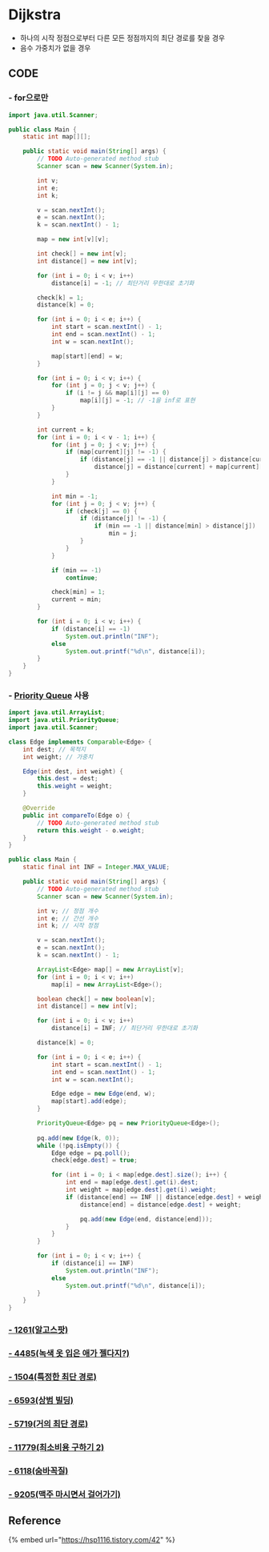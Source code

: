 # Dijkstra

* 하나의 시작 정점으로부터 다른 모든 정점까지의 최단 경로를 찾을 경우
* 음수 가중치가 없을 경우

## CODE

### - for으로만

```java
import java.util.Scanner;

public class Main {
	static int map[][];

	public static void main(String[] args) {
		// TODO Auto-generated method stub
		Scanner scan = new Scanner(System.in);

		int v;
		int e;
		int k;

		v = scan.nextInt();
		e = scan.nextInt();
		k = scan.nextInt() - 1;

		map = new int[v][v];

		int check[] = new int[v];
		int distance[] = new int[v];

		for (int i = 0; i < v; i++)
			distance[i] = -1; // 최단거리 무한대로 초기화

		check[k] = 1;
		distance[k] = 0;

		for (int i = 0; i < e; i++) {
			int start = scan.nextInt() - 1;
			int end = scan.nextInt() - 1;
			int w = scan.nextInt();

			map[start][end] = w;
		}

		for (int i = 0; i < v; i++) {
			for (int j = 0; j < v; j++) {
				if (i != j && map[i][j] == 0)
					map[i][j] = -1; // -1을 inf로 표현
			}
		}

		int current = k;
		for (int i = 0; i < v - 1; i++) {
			for (int j = 0; j < v; j++) {
				if (map[current][j] != -1) {
					if (distance[j] == -1 || distance[j] > distance[current] + map[current][j])
						distance[j] = distance[current] + map[current][j];
				}
			}

			int min = -1;
			for (int j = 0; j < v; j++) {
				if (check[j] == 0) {
					if (distance[j] != -1) {
						if (min == -1 || distance[min] > distance[j])
							min = j;
					}
				}
			}

			if (min == -1)
				continue;

			check[min] = 1;
			current = min;
		}

		for (int i = 0; i < v; i++) {
			if (distance[i] == -1)
				System.out.println("INF");
			else
				System.out.printf("%d\n", distance[i]);
		}
	}
}
```

### - [Priority Queue](https://app.gitbook.com/@hiimin/s/jeongmin_book/~/drafts/-LyTKIgADT9yLcZ0qF1i/queue/priority-queue) 사용

```java
import java.util.ArrayList;
import java.util.PriorityQueue;
import java.util.Scanner;

class Edge implements Comparable<Edge> {
	int dest; // 목적지
	int weight; // 가중치

	Edge(int dest, int weight) {
		this.dest = dest;
		this.weight = weight;
	}

	@Override
	public int compareTo(Edge o) {
		// TODO Auto-generated method stub
		return this.weight - o.weight;
	}
}

public class Main {
	static final int INF = Integer.MAX_VALUE;

	public static void main(String[] args) {
		// TODO Auto-generated method stub
		Scanner scan = new Scanner(System.in);

		int v; // 정점 개수
		int e; // 간선 개수
		int k; // 시작 정점

		v = scan.nextInt();
		e = scan.nextInt();
		k = scan.nextInt() - 1;

		ArrayList<Edge> map[] = new ArrayList[v];
		for (int i = 0; i < v; i++)
			map[i] = new ArrayList<Edge>();

		boolean check[] = new boolean[v];
		int distance[] = new int[v];

		for (int i = 0; i < v; i++)
			distance[i] = INF; // 최단거리 무한대로 초기화

		distance[k] = 0;

		for (int i = 0; i < e; i++) {
			int start = scan.nextInt() - 1;
			int end = scan.nextInt() - 1;
			int w = scan.nextInt();

			Edge edge = new Edge(end, w);
			map[start].add(edge);
		}

		PriorityQueue<Edge> pq = new PriorityQueue<Edge>();
		
		pq.add(new Edge(k, 0));
		while (!pq.isEmpty()) {
			Edge edge = pq.poll();
			check[edge.dest] = true;

			for (int i = 0; i < map[edge.dest].size(); i++) {
				int end = map[edge.dest].get(i).dest;
				int weight = map[edge.dest].get(i).weight;
				if (distance[end] == INF || distance[edge.dest] + weight < distance[end]) {
					distance[end] = distance[edge.dest] + weight;

					pq.add(new Edge(end, distance[end]));
				}
			}
		}

		for (int i = 0; i < v; i++) {
			if (distance[i] == INF)
				System.out.println("INF");
			else
				System.out.printf("%d\n", distance[i]);
		}
	}
}
```

### [- 1261\(알고스팟\)](https://app.gitbook.com/@hiimin/s/jeongmin_book/~/drafts/-LybuKctn05i-C9i0XSY/baekjoon/1261)

### [- 4485\(녹색 옷 입은 애가 젤다지?\)](https://app.gitbook.com/@hiimin/s/jeongmin_book/~/drafts/-LybuKctn05i-C9i0XSY/baekjoon/4485)

### [- 1504\(특정한 최단 경로\)](https://app.gitbook.com/@hiimin/s/jeongmin_book/~/drafts/-LycIsjdZOjQRSHqto2d/baekjoon/1504)

### [- 6593\(상범 빌딩\)](https://app.gitbook.com/@hiimin/s/jeongmin_book/~/drafts/-LycIsjdZOjQRSHqto2d/baekjoon/6593)

### [- 5719\(거의 최단 경로\)](https://app.gitbook.com/@hiimin/s/jeongmin_book/~/drafts/-LyhUSikMKDgGO0QfxJm/baekjoon/5719)

### [- 11779\(최소비용 구하기 2\)](https://app.gitbook.com/@hiimin/s/jeongmin_book/~/drafts/-LyhiTfeIDCBotZbyA0D/baekjoon/11779-2)

### [- 6118\(숨바꼭질\)](https://app.gitbook.com/@hiimin/s/jeongmin_book/~/drafts/-Lym5bLUoOm5aMRK8gnC/baekjoon/6118)

### [- 9205\(맥주 마시면서 걸어가기\)](https://app.gitbook.com/@hiimin/s/jeongmin_book/~/drafts/-Lym5bLUoOm5aMRK8gnC/baekjoon/9205)

## Reference

{% embed url="https://hsp1116.tistory.com/42" %}



